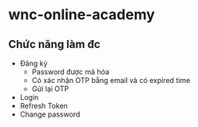 # wnc-online-academy
## Chức năng làm đc
- Đăng ký
  - Password được mã hóa
  - Có xác nhận OTP bằng email và có expired time
  - Gửi lại OTP
- Login
- Refresh Token
- Change password
